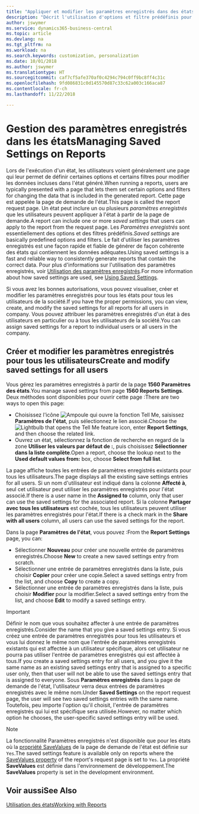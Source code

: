 ```yaml
---
title: "Appliquer et modifier les paramètres enregistrés dans des états | Microsoft Docs"
description: "Décrit l'utilisation d'options et filtre prédéfinis pour personnaliser un état, et pour générer les données exactes."
author: jswymer
ms.service: dynamics365-business-central
ms.topic: article
ms.devlang: na
ms.tgt_pltfrm: na
ms.workload: na
ms.search.keywords: customization, personalization
ms.date: 10/01/2018
ms.author: jswymer
ms.translationtype: HT
ms.sourcegitcommit: caf7cf5afe370af0c4294c794c0ff9bc8ff4c31c
ms.openlocfilehash: 9fd086831c0d145570d87c33c62a003c166aca87
ms.contentlocale: fr-ch
ms.lasthandoff: 11/22/2018

---
```

# <a name="managing-saved-settings-on-reports"></a><span data-ttu-id="3768f-103">Gestion des paramètres enregistrés dans les états</span><span class="sxs-lookup"><span data-stu-id="3768f-103">Managing Saved Settings on Reports</span></span>
<span data-ttu-id="3768f-104">Lors de l'exécution d'un état, les utilisateurs voient généralement une page qui leur permet de définir certaines options et certains filtres pour modifier les données incluses dans l'état généré.</span><span class="sxs-lookup"><span data-stu-id="3768f-104">When running a reports, users are typically presented with a page that lets them set certain options and filters for changing the data that is included in the generated report.</span></span> <span data-ttu-id="3768f-105">Cette page est appelée la page de demande de l'état.</span><span class="sxs-lookup"><span data-stu-id="3768f-105">This page is called the report request page.</span></span> <span data-ttu-id="3768f-106">Un état peut inclure un ou plusieurs *paramètres enregistrés* que les utilisateurs peuvent appliquer à l'état à partir de la page de demande.</span><span class="sxs-lookup"><span data-stu-id="3768f-106">A report can include one or more *saved settings* that users can apply to the report from the request page.</span></span> <span data-ttu-id="3768f-107">Les *Paramètres enregistrés* sont essentiellement des options et des filtres prédéfinis.</span><span class="sxs-lookup"><span data-stu-id="3768f-107">*Saved settings* are basically predefined options and filters.</span></span> <span data-ttu-id="3768f-108">Le fait d'utiliser les paramètres enregistrés est une façon rapide et fiable de générer de façon cohérente des états qui contiennent les données adéquates.</span><span class="sxs-lookup"><span data-stu-id="3768f-108">Using saved settings is a fast and reliable way to consistently generate reports that contain the correct data.</span></span> <span data-ttu-id="3768f-109">Pour plus d'informations sur l'utilisation des paramètres enregistrés, voir [Utilisation des paramètres enregistrés](ui-work-report.md#SavedSettings).</span><span class="sxs-lookup"><span data-stu-id="3768f-109">For more information about how saved settings are used, see [Using Saved Settings](ui-work-report.md#SavedSettings).</span></span>

<span data-ttu-id="3768f-110">Si vous avez les bonnes autorisations, vous pouvez visualiser, créer et modifier les paramètres enregistrés pour tous les états pour tous les utilisateurs de la société.</span><span class="sxs-lookup"><span data-stu-id="3768f-110">If you have the proper permissions, you can view, create, and modify the saved settings for all reports for all users in company.</span></span> <span data-ttu-id="3768f-111">Vous pouvez attribuer les paramètres enregistrés d'un état à des utilisateurs en particulier ou à tous les utilisateurs de la société.</span><span class="sxs-lookup"><span data-stu-id="3768f-111">You can assign saved settings for a report to individual users or all users in the company.</span></span>

<!-- 
## Apply saved settings to a report
1. Open the report.

   The report request page appears.    
2. In the **Saved Settings** section of the page, set the **Name** field  to the saved settings that you want to use.

   The **Saved Settings** section only appears if the report has been run before or if there are existing saved settings entries. The saved settings entry called **Last used options and filters** is always available. These settings are the option and filter values that were used the last time you ran the report.

-->

## <a name="create-and-modify-saved-settings-for-all-users"></a><span data-ttu-id="3768f-112">Créer et modifier les paramètres enregistrés pour tous les utilisateurs</span><span class="sxs-lookup"><span data-stu-id="3768f-112">Create and modify saved settings for all users</span></span>
<span data-ttu-id="3768f-113">Vous gérez les paramètres enregistrés à partir de la page **1560 Paramètres des états**.</span><span class="sxs-lookup"><span data-stu-id="3768f-113">You manage saved settings from page **1560 Reports Settings**.</span></span> <span data-ttu-id="3768f-114">Deux méthodes sont disponibles pour ouvrir cette page :</span><span class="sxs-lookup"><span data-stu-id="3768f-114">There are two ways to open this page:</span></span>
-   <span data-ttu-id="3768f-115">Choisissez l'icône ![Ampoule qui ouvre la fonction Tell Me](media/ui-search/search_small.png "Dites-moi ce que vous voulez faire"), saisissez **Paramètres de l'état**, puis sélectionnez le lien associé.</span><span class="sxs-lookup"><span data-stu-id="3768f-115">Choose the ![Lightbulb that opens the Tell Me feature](media/ui-search/search_small.png "Tell me what you want to do") icon, enter **Report Settings**, and then choose the related link.</span></span>
-   <span data-ttu-id="3768f-116">Ouvrez un état, sélectionnez la fonction de recherche en regard de la zone **Utiliser les valeurs par défaut de :**, puis choisissez **Sélectionner dans la liste complète**.</span><span class="sxs-lookup"><span data-stu-id="3768f-116">Open a report, choose the lookup next to the **Used default values from:** box, choose **Select from full list**.</span></span>

<span data-ttu-id="3768f-117">La page affiche toutes les entrées de paramètres enregistrés existants pour tous les utilisateurs.</span><span class="sxs-lookup"><span data-stu-id="3768f-117">The page displays all the existing save settings entries for all users.</span></span> <span data-ttu-id="3768f-118">Si un nom d'utilisateur est indiqué dans la colonne **Affecté à**, seul cet utilisateur peut utiliser les paramètres enregistrés pour l'état associé.</span><span class="sxs-lookup"><span data-stu-id="3768f-118">If there is a user name in the **Assigned to** column, only that user can use the saved settings for the associated report.</span></span> <span data-ttu-id="3768f-119">Si la colonne **Partager avec tous les utilisateurs** est cochée, tous les utilisateurs peuvent utiliser les paramètres enregistrés pour l'état.</span><span class="sxs-lookup"><span data-stu-id="3768f-119">If there is a check mark in the **Share with all users** column, all users can use the saved settings for the report.</span></span>

<span data-ttu-id="3768f-120">Dans la page **Paramètres de l'état**, vous pouvez :</span><span class="sxs-lookup"><span data-stu-id="3768f-120">From the **Report Settings** page, you can:</span></span>
-   <span data-ttu-id="3768f-121">Sélectionner **Nouveau** pour créer une nouvelle entrée de paramètres enregistrés.</span><span class="sxs-lookup"><span data-stu-id="3768f-121">Choose **New** to create a new saved settings entry from scratch.</span></span>
-   <span data-ttu-id="3768f-122">Sélectionner une entrée de paramètres enregistrés dans la liste, puis choisir **Copier** pour créer une copie.</span><span class="sxs-lookup"><span data-stu-id="3768f-122">Select a saved settings entry from the list, and choose **Copy** to create a copy.</span></span>
-   <span data-ttu-id="3768f-123">Sélectionner une entrée de paramètres enregistrés dans la liste, puis choisir **Modifier** pour la modifier.</span><span class="sxs-lookup"><span data-stu-id="3768f-123">Select a saved settings entry from the list, and choose **Edit** to modify a saved settings entry.</span></span>


> [!Important]
> <span data-ttu-id="3768f-124">Définir le nom que vous souhaitez affecter à une entrée de paramètres enregistrés.</span><span class="sxs-lookup"><span data-stu-id="3768f-124">Consider the name that you give a saved settings entry.</span></span> <span data-ttu-id="3768f-125">Si vous créez une entrée de paramètres enregistrés pour tous les utilisateurs et vous lui donnez le même nom que l'entrée de paramètres enregistrés existants qui est affectée à un utilisateur spécifique, alors cet utilisateur ne pourra pas utiliser l'entrée de paramètres enregistrés qui est affectée à tous.</span><span class="sxs-lookup"><span data-stu-id="3768f-125">If you create a saved settings entry for all users, and you give it the same name as an existing saved settings entry that is assigned to a specific user only, then that user will not be able to use the saved settings entry that is assigned to everyone.</span></span>  <span data-ttu-id="3768f-126">Sous **Paramètres enregistrés** dans la page de demande de l'état, l'utilisateur verra deux entrées de paramètres enregistrés avec le même nom.</span><span class="sxs-lookup"><span data-stu-id="3768f-126">Under **Saved Settings** on the report request page, the user will see two saved settings entries with the same name.</span></span> <span data-ttu-id="3768f-127">Toutefois, peu importe l'option qu'il choisit, l'entrée de paramètres enregistrés qui lui est spécifique sera utilisée.</span><span class="sxs-lookup"><span data-stu-id="3768f-127">However, no matter which option he chooses, the user-specific saved settings entry will be used.</span></span>

> [!NOTE]
> <span data-ttu-id="3768f-128">La fonctionnalité Paramètres enregistrés n'est disponible que pour les états où la [propriété SaveValues](https://docs.microsoft.com/en-us/dynamics-nav/savevalues-property) de la page de demande de l'état est définie sur `Yes`.</span><span class="sxs-lookup"><span data-stu-id="3768f-128">The saved settings feature is available only on reports where the [SaveValues property](https://docs.microsoft.com/en-us/dynamics-nav/savevalues-property) of the report's request page is set to `Yes`.</span></span> <span data-ttu-id="3768f-129">La propriété **SaveValues** est définie dans l'environnement de développement.</span><span class="sxs-lookup"><span data-stu-id="3768f-129">The **SaveValues** property is set in the development environment.</span></span>  

## <a name="see-also"></a><span data-ttu-id="3768f-130">Voir aussi</span><span class="sxs-lookup"><span data-stu-id="3768f-130">See Also</span></span>
[<span data-ttu-id="3768f-131">Utilisation des états</span><span class="sxs-lookup"><span data-stu-id="3768f-131">Working with Reports</span></span>](ui-work-report.md)  

